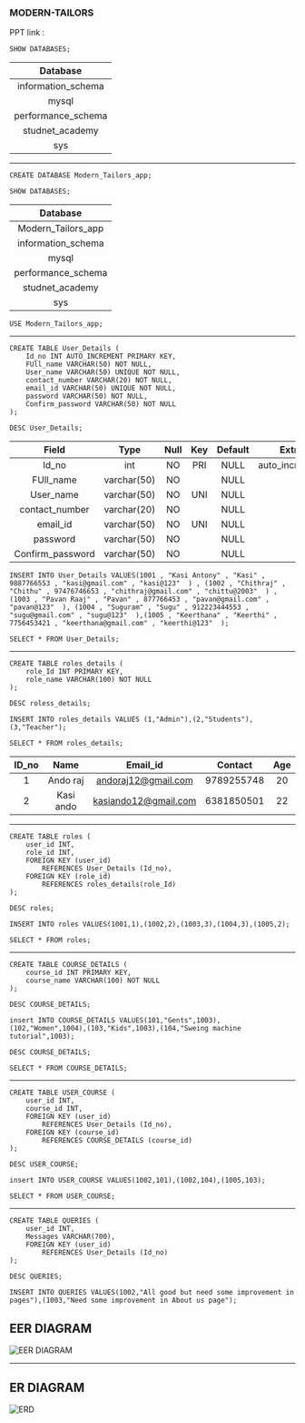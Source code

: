### MODERN-TAILORS
PPT link : 


```
SHOW DATABASES;
```

| Database           |
|:------------------:|
| information_schema |
| mysql              |
| performance_schema |
| studnet_academy    |
| sys                |

----
```
CREATE DATABASE Modern_Tailors_app;
```
```
SHOW DATABASES;
```

| Database           |
|:------------------:|
| Modern_Tailors_app |
| information_schema |
| mysql              |
| performance_schema |
| studnet_academy    |
| sys                |

```
USE Modern_Tailors_app;
```
----
```
CREATE TABLE User_Details (
	Id_no INT AUTO_INCREMENT PRIMARY KEY,
    FUll_name VARCHAR(50) NOT NULL,
    User_name VARCHAR(50) UNIQUE NOT NULL,
    contact_number VARCHAR(20) NOT NULL,
    email_id VARCHAR(50) UNIQUE NOT NULL,
    password VARCHAR(50) NOT NULL,
    Confirm_password VARCHAR(50) NOT NULL
);
```
```
DESC User_Details;
```


| Field            | Type        | Null | Key | Default | Extra          |
|:----------------:|:-----------:|:----:|:---:|:-------:|:--------------:|
| Id_no            | int         | NO   | PRI | NULL    | auto_increment |
| FUll_name        | varchar(50) | NO   |     | NULL    |                |
| User_name        | varchar(50) | NO   | UNI | NULL    |                |
| contact_number   | varchar(20) | NO   |     | NULL    |                |
| email_id         | varchar(50) | NO   | UNI | NULL    |                |
| password         | varchar(50) | NO   |     | NULL    |                |
| Confirm_password | varchar(50) | NO   |     | NULL    |                |


```
INSERT INTO User_Details VALUES(1001 , "Kasi Antony" , "Kasi" , 9887766553 , "kasi@gmail.com" , "kasi@123"  ) , (1002 , "Chithraj" , "Chithu" , 97476746653 , "chithraj@gmail.com" , "chittu@2003"  ) , (1003 , "Pavan Raaj" , "Pavan" , 877766453 , "pavan@gmail.com" , "pavan@123"  ), (1004 , "Suguram" , "Sugu" , 912223444553 , "sugu@gmail.com" , "sugu@123"  ),(1005 , "Keerthana" , "Keerthi" , 7756453421 , "keerthana@gmail.com" , "keerthi@123"  );
```

```
SELECT * FROM User_Details;
```

----

```
CREATE TABLE roles_details (
	role_Id INT PRIMARY KEY,
    role_name VARCHAR(100) NOT NULL
);
```

```
DESC roless_details;
```


```
INSERT INTO roles_details VALUES (1,"Admin"),(2,"Students"),(3,"Teacher");
```
```
SELECT * FROM roles_details;
```
| ID_no | Name      | Email_id             | Contact    | Age  |
|:-----:|:---------:|:--------------------:|:----------:|:----:|
|     1 | Ando raj  | andoraj12@gmail.com  | 9789255748 |   20 |
|     2 | Kasi ando | kasiando12@gmail.com | 6381850501 |   22 |

----

```
CREATE TABLE roles (
    user_id INT,
    role_id INT,
    FOREIGN KEY (user_id)
        REFERENCES User_Details (Id_no),
	FOREIGN KEY (role_id)
		REFERENCES roles_details(role_Id)
);
```

```
DESC roles;
```



```
INSERT INTO roles VALUES(1001,1),(1002,2),(1003,3),(1004,3),(1005,2);
```

```
SELECT * FROM roles;
```


----

```
CREATE TABLE COURSE_DETAILS (
	course_id INT PRIMARY KEY,
    course_name VARCHAR(100) NOT NULL
);
```
```
DESC COURSE_DETAILS;
```

```
insert INTO COURSE_DETAILS VALUES(101,"Gents",1003),(102,"Women",1004),(103,"Kids",1003),(104,"Sweing machine tutorial",1003);
```

```
DESC COURSE_DETAILS;
```

```
SELECT * FROM COURSE_DETAILS;
```

----
```
CREATE TABLE USER_COURSE (
	user_id INT,
    course_id INT,
    FOREIGN KEY (user_id)
		REFERENCES User_Details (Id_no),
	FOREIGN KEY (course_id)
		REFERENCES COURSE_DETAILS (course_id)
);
```

```
DESC USER_COURSE;
```

```
insert INTO USER_COURSE VALUES(1002,101),(1002,104),(1005,103);
```

```
SELECT * FROM USER_COURSE;
```

----
```
CREATE TABLE QUERIES (
	user_id INT,
    Messages VARCHAR(700),
    FOREIGN KEY (user_id)
		REFERENCES User_Details (Id_no)
);
```

```
DESC QUERIES;
```

```
INSERT INTO QUERIES VALUES(1002,"All good but need some improvement in pages"),(1003,"Need some improvement in About us page");
```


## EER DIAGRAM

![EER DIAGRAM](https://user-images.githubusercontent.com/93571046/160389624-58db9c5d-0f70-4c33-a640-f69a934dd480.png)

----
## ER DIAGRAM

![ERD](https://user-images.githubusercontent.com/93571046/160389671-341102ff-b9f0-491c-8771-96bbc612916a.png)


